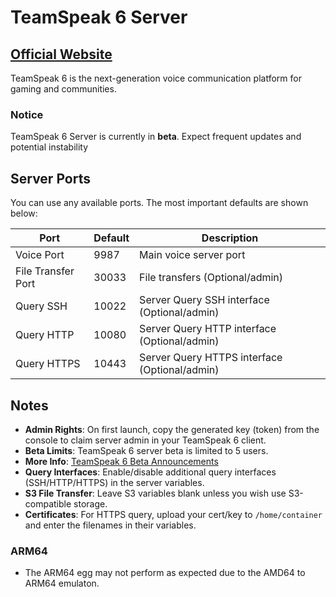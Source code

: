 # TeamSpeak 6 Server

## [Official Website](https://teamspeak.com)

TeamSpeak 6 is the next-generation voice communication platform for gaming and communities.

### Notice
TeamSpeak 6 Server is currently in **beta**. Expect frequent updates and potential instability

## Server Ports

You can use any available ports. The most important defaults are shown below:

| Port                   | Default | Description                            |
|------------------------|---------|------------------------                |
| Voice Port             | 9987    | Main voice server port                 |
| File Transfer Port     | 30033   | File transfers (Optional/admin)                       |
| Query SSH   | 10022    | Server Query SSH interface (Optional/admin)      |
| Query HTTP  | 10080    | Server Query HTTP interface (Optional/admin)     |
| Query HTTPS | 10443    | Server Query HTTPS interface (Optional/admin)    |

## Notes

- **Admin Rights**: On first launch, copy the generated key (token) from the console to claim server admin in your TeamSpeak 6 client.
- **Beta Limits**: TeamSpeak 6 server beta is limited to 5 users.
- **More Info**: [TeamSpeak 6 Beta Announcements](https://community.teamspeak.com/c/teamspeak-6-server)
- **Query Interfaces**: Enable/disable additional query interfaces (SSH/HTTP/HTTPS) in the server variables.
- **S3 File Transfer**: Leave S3 variables blank unless you wish use S3-compatible storage.
- **Certificates**: For HTTPS query, upload your cert/key to `/home/container` and enter the filenames in their variables.

### ARM64
* The ARM64 egg may not perform as expected due to the AMD64 to ARM64 emulaton.

